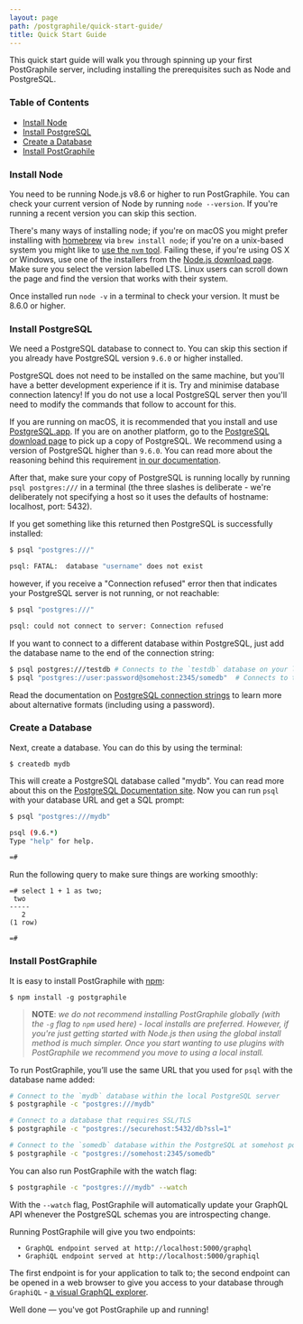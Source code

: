 ```yaml
---
layout: page
path: /postgraphile/quick-start-guide/
title: Quick Start Guide
---
```


This quick start guide will walk you through spinning up your first PostGraphile
server, including installing the prerequisites such as Node and PostgreSQL.

### Table of Contents

- [Install Node](#install-node)
- [Install PostgreSQL](#install-postgresql)
- [Create a Database](#create-a-database)
- [Install PostGraphile](#install-postgraphile)

### Install Node

You need to be running Node.js v8.6 or higher to run PostGraphile. You can check
your current version of Node by running `node --version`. If you're running a
recent version you can skip this section.

There's many ways of installing node; if you're on macOS you might prefer
installing with [homebrew](https://brew.sh/) via `brew install node`; if you're
on a unix-based system you might like to
[use the `nvm` tool](https://github.com/creationix/nvm). Failing these, if
you're using OS X or Windows, use one of the installers from the
[Node.js download page](https://nodejs.org/en/download/). Make sure you select
the version labelled LTS. Linux users can scroll down the page and find the
version that works with their system.

Once installed run `node -v` in a terminal to check your version. It must be
8.6.0 or higher.

### Install PostgreSQL

We need a PostgreSQL database to connect to. You can skip this section if you
already have PostgreSQL version `9.6.0` or higher installed.

PostgreSQL does not need to be installed on the same machine, but you'll have a
better development experience if it is. Try and minimise database connection
latency! If you do not use a local PostgreSQL server then you'll need to modify
the commands that follow to account for this.

If you are running on macOS, it is recommended that you install and use
[PostgreSQL.app](http://postgresapp.com/). If you are on another platform, go to
the [PostgreSQL download page](https://www.postgresql.org/download/) to pick up
a copy of PostgreSQL. We recommend using a version of PostgreSQL higher than
`9.6.0`. You can read more about the reasoning behind this requirement
[in our documentation](/postgraphile/requirements/).

After that, make sure your copy of PostgreSQL is running locally by running
`psql postgres:///` in a terminal (the three slashes is deliberate - we're
deliberately not specifying a host so it uses the defaults of hostname:
localhost, port: 5432).

If you get something like this returned then PostgreSQL is successfully
installed:

```bash
$ psql "postgres:///"

psql: FATAL:  database "username" does not exist
```

however, if you receive a "Connection refused" error then that indicates your
PostgreSQL server is not running, or not reachable:

```bash
$ psql "postgres:///"

psql: could not connect to server: Connection refused
```

If you want to connect to a different database within PostgreSQL, just add the
database name to the end of the connection string:

```bash
$ psql postgres:///testdb # Connects to the `testdb` database on your local machine
$ psql "postgres://user:password@somehost:2345/somedb"  # Connects to the `somedb` database at `postgres://somehost:2345` using login with `user` and `password`
```

Read the documentation on
[PostgreSQL connection strings](https://www.postgresql.org/docs/current/static/libpq-connect.html#LIBPQ-CONNSTRING)
to learn more about alternative formats (including using a password).

### Create a Database

Next, create a database. You can do this by using the terminal:

```
$ createdb mydb
```

This will create a PostgreSQL database called "mydb". You can read more about
this on the
[PostgreSQL Documentation site](https://www.postgresql.org/docs/current/static/tutorial-createdb.html).
Now you can run `psql` with your database URL and get a SQL prompt:

```bash
$ psql "postgres:///mydb"

psql (9.6.*)
Type "help" for help.

=#
```

Run the following query to make sure things are working smoothly:

```
=# select 1 + 1 as two;
 two
-----
   2
(1 row)

=#
```

### Install PostGraphile


It is easy to install PostGraphile with
[npm](https://docs.npmjs.com/getting-started/installing-node):

```
$ npm install -g postgraphile
```

> **NOTE**: _we do not recommend installing PostGraphile globally (with the `-g` flag to `npm` used here) - local installs are preferred. However, if you're just getting started with Node.js then using the global install method is much simpler. Once you start wanting to use plugins with PostGraphile we recommend you move to using a local install._

To run PostGraphile, you’ll use the same URL that you used for `psql` with the
database name added:

```bash
# Connect to the `mydb` database within the local PostgreSQL server
$ postgraphile -c "postgres:///mydb"

# Connect to a database that requires SSL/TLS
$ postgraphile -c "postgres://securehost:5432/db?ssl=1"

# Connect to the `somedb` database within the PostgreSQL at somehost port 2345
$ postgraphile -c "postgres://somehost:2345/somedb"
```

You can also run PostGraphile with the watch flag:

```bash
$ postgraphile -c "postgres:///mydb" --watch
```

With the `--watch` flag, PostGraphile will automatically update your GraphQL API
whenever the PostgreSQL schemas you are introspecting change.

Running PostGraphile will give you two endpoints:

```
  ‣ GraphQL endpoint served at http://localhost:5000/graphql
  ‣ GraphiQL endpoint served at http://localhost:5000/graphiql
```

The first endpoint is for your application to talk to; the second endpoint can
be opened in a web browser to give you access to your database through
`GraphiQL` - [a visual GraphQL explorer](https://github.com/graphql/graphiql).

Well done — you've got PostGraphile up and running!
